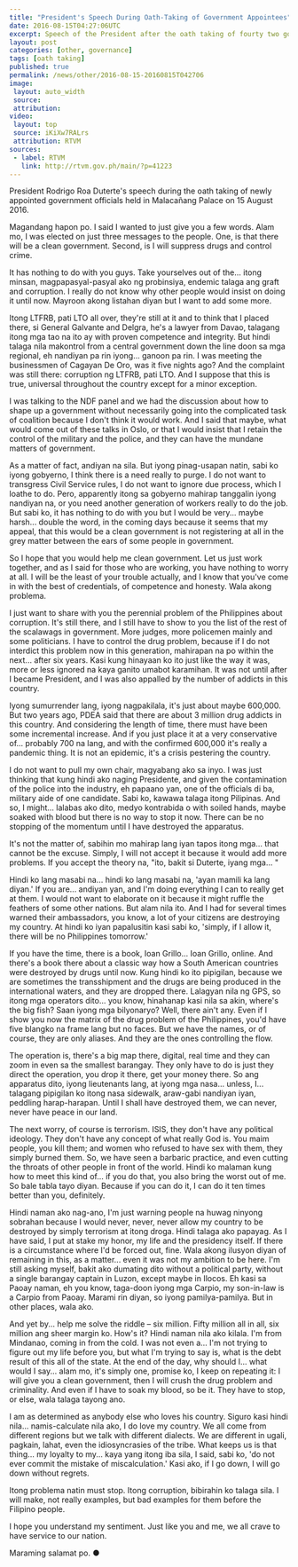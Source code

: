 ```yaml
---
title: "President's Speech During Oath-Taking of Government Appointees"
date: 2016-08-15T04:27:06UTC
excerpt: Speech of the President after the oath taking of fourty two government appointees held in Malacañang Palace on 15 August 2016.
layout: post
categories: [other, governance]
tags: [oath taking]
published: true
permalink: /news/other/2016-08-15-20160815T042706
image:
 layout: auto_width
 source: 
 attribution: 
video:
 layout: top
 source: iKiXw7RALrs
 attribution: RTVM
sources:
 - label: RTVM
   link: http://rtvm.gov.ph/main/?p=41223
---
```


President Rodrigo Roa Duterte's speech during the oath taking of newly appointed government officials held in Malacañang Palace on 15 August 2016.

Magandang hapon po. I said I wanted to just give you a few words. Alam mo, I was elected on just three messages to the people. One, is that there will be a clean government. Second, is I will suppress drugs and control crime. 

It has nothing to do with you guys. Take yourselves out of the... itong minsan, magpapasyal-pasyal ako ng probinsiya, endemic talaga ang graft and corruption. I really do not know why other people would insist on doing it until now. Mayroon akong listahan diyan but I want to add some more. 

Itong LTFRB, pati LTO all over, they're still at it and to think that I placed there, si General Galvante and Delgra, he's a lawyer from Davao, talagang itong mga tao na ito ay with proven competence and integrity. But hindi talaga nila makontrol from a central government down the line doon sa mga regional, eh nandiyan pa rin iyong... ganoon pa rin. I was meeting the businessmen of Cagayan De Oro, was it five nights ago? And the complaint was still there: corruption ng LTFRB, pati LTO. And I suppose that this is true, universal throughout the country except for a minor exception. 

I was talking to the NDF panel and we had the discussion about how to shape up a government without necessarily going into the complicated task of coalition because I don't think it would work. And I said that maybe, what would come out of these talks in Oslo, or that I would insist that I retain the control of the military and the police, and they can have the mundane matters of government. 

As a matter of fact, andiyan na sila. But iyong pinag-usapan natin, sabi ko iyong gobyerno, I think there is a need really to purge. I do not want to transgress Civil Service rules, I do not want to ignore due process, which I loathe to do. Pero, apparently itong sa gobyerno mahirap tanggalin iyong nandiyan na, or you need another generation of workers really to do the job. But sabi ko, it has nothing to do with you but I would be very... maybe harsh... double the word, in the coming days because it seems that my appeal, that this would be a clean government is not registering at all in the grey matter between the ears of some people in government. 

So I hope that you would help me clean government. Let us just work together, and as I said for those who are working, you have nothing to worry at all. I will be the least of your trouble actually, and I know that you've come in with the best of credentials, of competence and honesty. Wala akong problema. 

I just want to share with you the perennial problem of the Philippines about corruption. It's still there, and I still have to show to you the list of the rest of the scalawags in government. More judges, more policemen mainly and some politicians. I have to control the drug problem, because if I do not interdict this problem now in this generation, mahirapan na po within the next... after six years. Kasi kung hinayaan ko ito just like the way it was, more or less ignored na kaya ganito umabot karamihan. It was not until after I became President, and I was also appalled by the number of addicts in this country. 

Iyong sumurrender lang, iyong nagpakilala, it's just about maybe 600,000. But two years ago, PDEA said that there are about 3 million drug addicts in this country. And considering the length of time, there must have been some incremental increase. And if you just place it at a very conservative of... probably 700 na lang, and with the confirmed 600,000 it's really a pandemic thing. It is not an epidemic, it's a crisis pestering the country.

I do not want to pull my own chair, magyabang ako sa inyo. I was just thinking that kung hindi ako naging Presidente, and given the contamination of the police into the industry, eh papaano yan, one of the officials di ba, military aide of one candidate. Sabi ko, kawawa talaga itong Pilipinas. And so, I might... lalabas ako dito, medyo kontrabida o with soiled hands, maybe soaked with blood but there is no way to stop it now. There can be no stopping of the momentum until I have destroyed the apparatus.

It's not the matter of, sabihin mo mahirap lang iyan tapos itong mga... that cannot be the excuse. Simply, I will not accept it because it would add more problems. If you accept the theory na, "ito, bakit si Duterte, iyang mga... "

Hindi ko lang masabi na... hindi ko lang masabi na, 'ayan mamili ka lang diyan.' If you are... andiyan yan, and I'm doing everything I can to really get at them. I would not want to elaborate on it because it might ruffle the feathers of some other nations. But alam nila ito. And I had for several times warned their ambassadors, you know, a lot of your citizens are destroying my country. At hindi ko iyan papalusitin kasi sabi ko, 'simply, if I allow it, there will be no Philippines tomorrow.' 

If you have the time, there is a book, Ioan Grillo... Ioan Grillo, online. And there's a book there about a classic way how a South American countries were destroyed by drugs until now. Kung hindi ko ito pipigilan, because we are sometimes the transshipment and the drugs are being produced in the international waters, and they are dropped there. Lalagyan nila ng GPS, so itong mga operators dito... you know, hinahanap kasi nila sa akin, where's the big fish? Saan iyong mga bilyonaryo? Well, there ain't any. Even if I show you now the matrix of the drug problem of the Philippines, you'd have five blangko na frame lang but no faces. But we have the names, or of course, they are only aliases. And they are the ones controlling the flow. 

The operation is, there's a big map there, digital, real time and they can zoom in even sa the smallest barangay. They only have to do is just they direct the operation, you drop it there, get your money there. So ang apparatus dito, iyong lieutenants lang, at iyong mga nasa... unless, I... talagang pipigilan ko itong nasa sidewalk, araw-gabi nandiyan iyan, peddling harap-harapan. Until I shall have destroyed them, we can never, never have peace in our land. 

The next worry, of course is terrorism. ISIS, they don't have any political ideology. They don't have any concept of what really God is. You maim people, you kill them; and women who refused to have sex with them, they simply burned them. So, we have seen a barbaric practice, and even cutting the throats of other people in front of the world. Hindi ko malaman kung how to meet this kind of... if you do that, you also bring the worst out of me. So bale tabla tayo diyan. Because if you can do it, I can do it ten times better than you, definitely.

Hindi naman ako nag-ano, I'm just warning people na huwag ninyong sobrahan because I would never, never, never allow my country to be destroyed by simply terrorism at itong droga. Hindi talaga ako papayag. As I have said, I put at stake my honor, my life and the presidency itself. If there is a circumstance where I'd be forced out, fine. Wala akong ilusyon diyan of remaining in this, as a matter... even it was not my ambition to be here. I'm still asking myself, bakit ako dumating dito without a political party, without a single barangay captain in Luzon, except maybe in Ilocos. Eh kasi sa Paoay naman, eh you know, taga-doon iyong mga Carpio, my son-in-law is a Carpio from Paoay. Marami rin diyan, so iyong pamilya-pamilya. But in other places, wala ako. 

And yet by... help me solve the riddle – six million. Fifty million all in all, six million ang sheer margin ko. How's it? Hindi naman nila ako kilala. I'm from Mindanao, coming in from the cold. I was not even a... I'm not trying to figure out my life before you, but what I'm trying to say is, what is the debt result of this all of the state. At the end of the day, why should I... what would I say... alam mo, it's simply one, promise ko, I keep on repeating it: I will give you a clean government, then I will crush the drug problem and criminality. And even if I have to soak my blood, so be it. They have to stop, or else, wala talaga tayong ano.

I am as determined as anybody else who loves his country. Siguro kasi hindi nila... namis-calculate nila ako, I do love my country. We all come from different regions but we talk with different dialects. We are different in ugali, pagkain, lahat, even the idiosyncrasies of the tribe. What keeps us is that thing... my loyalty to my... kaya yang itong iba sila, I said, sabi ko, 'do not ever commit the mistake of miscalculation.' Kasi ako, if I go down, I will go down without regrets.

Itong problema natin must stop. Itong corruption, bibirahin ko talaga sila. I will make, not really examples, but bad examples for them before the Filipino people.

I hope you understand my sentiment. Just like you and me, we all crave to have service to our nation.

Maraming salamat po.
&#x25cf;
  
